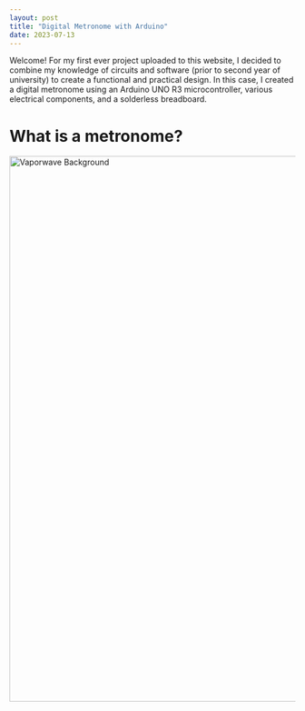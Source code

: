 ```yaml
---
layout: post
title: "Digital Metronome with Arduino"
date: 2023-07-13
---
```

<div>
  <p>
    Welcome! For my first ever project uploaded to this website, I decided to combine my knowledge of circuits and software (prior to second year of university) to       create a functional and practical design. In this case, I created a digital metronome using an Arduino UNO R3 microcontroller, various electrical components, and     a solderless breadboard.
  </p>
  <h1>What is a metronome?</h1>
</div>

<img src="{{ site.baseurl }}images/Vaporwave Background.jpg" alt="Vaporwave Background" width="960" lenght="540">

